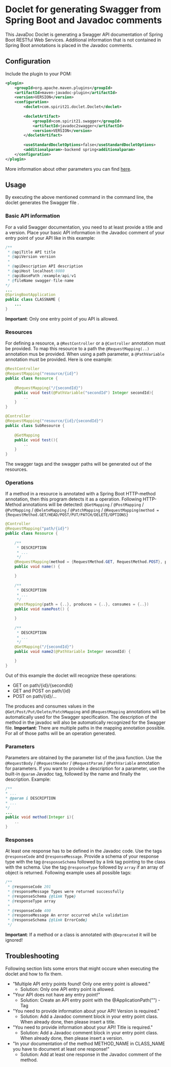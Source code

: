 
# Doclet for generating Swagger from Spring Boot and Javadoc comments
This JavaDoc Doclet is generating a Swagger API documentation of Spring Boot RESTful Web Services. Additional information that is not contained in Spring Boot annotations is placed in the Javadoc comments.

## Configuration
Include the plugin to your POM:

```xml
<plugin>
	<groupId>org.apache.maven.plugins</groupId>
	<artifactId>maven-javadoc-plugin</artifactId>
	<version>VERSION</version>
	<configuration>
		<doclet>com.spirit21.doclet.Doclet</doclet>
		
		<docletArtifact>
			<groupId>com.spirit21.swagger</groupId>
			<artifactId>javadoc2swagger</artifactId>
			<version>VERSION</version>
		</docletArtifact>
		
		<useStandardDocletOptions>false</useStandardDocletOptions>
		<additionalparam>-backend spring<additionalparam>
	</configuration>
</plugin>
```
More information about other parameters you can find [here](https://github.com/SPIRIT-21/swagger-doclet/#parameters).

## Usage
By executing the above mentioned command in the command line, the doclet generates the Swagger file .

### Basic API information
For a valid Swagger documentation, you need to at least provide a title and a version. Place your basic API information in the Javadoc comment of your entry point of your API like in this example:

```java
/**
 * @apiTitle API title
 * @apiVersion version
 * 
 * @apiDescription API description
 * @apiHost localhost:8080
 * @apiBasePath /example/api/v1
 * @fileName swagger-file-name
*/
...
@SpringBootApplication
public class CLASSNAME {
	...
}
```

**Important**: Only one entry point of you API is allowed.

### Resources
For defining a resource, a `@RestController` or a `@Controller` annotation must be provided. To map this resource to a path the `@RequestMapping(..)` annotation mus be provided. When using a path parameter, a `@PathVariable` annotation must be provided. Here is one example:

```java
@RestController
@RequestMapping("resource/{id}")
public class Resource {
	
	@RequestMapping("/{secondId}")
	public void test(@PathVariable("secondId") Integer secondId){
		..
	}
}
```

```java
@Controller
@RequestMapping("resource/{id}/{secondId}")
public class SubResource {
	
	@GetMapping
	public void test(){
		..
	}
}
```

The swagger tags and the swagger paths will be generated out of the resources.
	
### Operations
If a method in a resource is annotated with a Spring Boot HTTP-method annotation, then this program detects it as a operation.
Following HTTP-Method annotations will be detected: `@GetMapping` / `@PostMapping` / `@PutMapping` / `@DeleteMapping` / `@PatchMapping` / `@RequestMapping(method = {RequestMethod.GET/HEAD/POST/PUT/PATCH/DELETE/OPTIONS}`

```java
@Controller
@RequestMapping("path/{id}")
public class Resource {
	
	/** 
	 * DESCRIPTION
	 * ...
	 */
	@RequestMapping(method = {RequestMethod.GET, RequestMethod.POST}, produces = {..}, consumes = {..})
	public void name() {

	}
	
	/** 
	 * DESCRIPTION
	 * ...
	 */
	@PostMapping(path = {..}, produces = {..}, consumes = {..})
	public void namePost() {

	}	
	
	/** 
	 * DESCRIPTION
	 * ...
	 */
	@GetMapping("/{secondId}")
	public void name2(@PathVariable Integer secondId) {

	}
}
```

Out of this example the doclet will recognize these operations:

<ul>
	<li>GET on path/{id}/{secondId}</li>
	<li>GET and POST on path/{id}</li>
	<li>POST on path/{id}/...</li> 
</ul> 

The produces and consumes values in the `@Get/Post/Put/Delete/PatchMapping` and `@RequestMapping` annotations will be automatically used for the Swagger specification. 
The description of the method in the javadoc will also be automatically recognized for the Swagger file.
**Important**: There are multiple paths in the mapping annotation possible. For all of those paths will be an operation generated.  

### Parameters
Parameters are obtained by the parameter list of the java function. Use the `@RequestBody` / `@RequestHeader` / `@RequestParam` / `@PathVariable` annotation for parameters.
If you want to provide a description for a parameter, use the built-in `@param` Javadoc tag, followed by the name and finally the description. Example:

```java
/**
* ...
* @param i DESCRIPTION
* ...
*/
...
public void method(Integer i){
	..
}
```

### Responses
At least one response has to be defined in the Javadoc code. Use the tags `@responseCode` and `@responseMessage`. Provide a schema of your response type with the tag `@responseSchema` followed by a link tag pointing to the class with the schema. Use the tag `@responseType` followed by `array` if an array of object is returned. Following example uses all possible tags:

```java
/**
 * @responseCode 201
 * @responseMessage Types were returned successfully
 * @responseSchema {@link Type}
 * @responseType array
 * 
 * @responseCode 400
 * @responseMessage An error occurred while validation
 * @responseSchema {@link ErrorCode}
 */
```

**Important**: If a method or a class is annotated with `@Deprecated` it will be ignored!

## Troubleshooting
Following section lists some errors that might occure when executing the doclet and how to fix them.
* "Multiple API entry points found! Only one entry point is allowed."
  * Solution: Only one API entry point is allowed.
* "Your API does not have any entry point!"
  * Solution: Create an API entry point with the @ApplicationPath("") - Tag
* "You need to provide information about your API! Version is required."
  * Solution: Add a Javadoc comment block in your entry point class. When already done, then please insert a title.
* "You need to provide information about your API! Title is required."
  * Solution: Add a Javadoc comment block in your entry point class. When already done, then please insert a version.
* "In your documentation of the method METHOD_NAME in CLASS_NAME you have to document at least one response!"
  * Solution: Add at least one response in the Javadoc comment of the method.